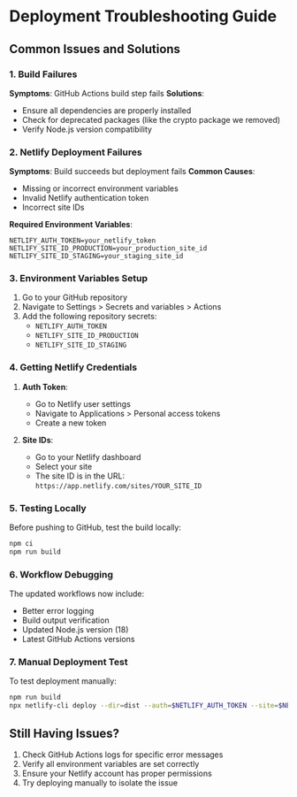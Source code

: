 # Deployment Troubleshooting Guide

## Common Issues and Solutions

### 1. Build Failures

**Symptoms**: GitHub Actions build step fails
**Solutions**:
- Ensure all dependencies are properly installed
- Check for deprecated packages (like the crypto package we removed)
- Verify Node.js version compatibility

### 2. Netlify Deployment Failures

**Symptoms**: Build succeeds but deployment fails
**Common Causes**:
- Missing or incorrect environment variables
- Invalid Netlify authentication token
- Incorrect site IDs

**Required Environment Variables**:
```
NETLIFY_AUTH_TOKEN=your_netlify_token
NETLIFY_SITE_ID_PRODUCTION=your_production_site_id
NETLIFY_SITE_ID_STAGING=your_staging_site_id
```

### 3. Environment Variables Setup

1. Go to your GitHub repository
2. Navigate to Settings > Secrets and variables > Actions
3. Add the following repository secrets:
   - `NETLIFY_AUTH_TOKEN`
   - `NETLIFY_SITE_ID_PRODUCTION`
   - `NETLIFY_SITE_ID_STAGING`

### 4. Getting Netlify Credentials

1. **Auth Token**: 
   - Go to Netlify user settings
   - Navigate to Applications > Personal access tokens
   - Create a new token

2. **Site IDs**:
   - Go to your Netlify dashboard
   - Select your site
   - The site ID is in the URL: `https://app.netlify.com/sites/YOUR_SITE_ID`

### 5. Testing Locally

Before pushing to GitHub, test the build locally:
```bash
npm ci
npm run build
```

### 6. Workflow Debugging

The updated workflows now include:
- Better error logging
- Build output verification
- Updated Node.js version (18)
- Latest GitHub Actions versions

### 7. Manual Deployment Test

To test deployment manually:
```bash
npm run build
npx netlify-cli deploy --dir=dist --auth=$NETLIFY_AUTH_TOKEN --site=$NETLIFY_SITE_ID_PRODUCTION --prod
```

## Still Having Issues?

1. Check GitHub Actions logs for specific error messages
2. Verify all environment variables are set correctly
3. Ensure your Netlify account has proper permissions
4. Try deploying manually to isolate the issue 